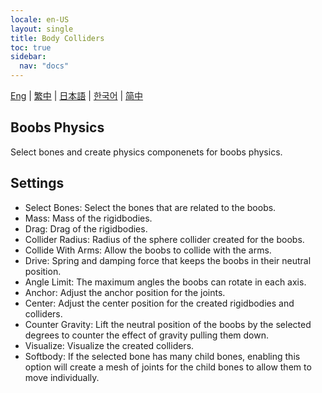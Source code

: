 ```yaml
---
locale: en-US
layout: single
title: Body Colliders
toc: true
sidebar:
  nav: "docs"
---
```

[Eng](/dancexr/features/xps_boobs) | [繁中](/tw/dancexr/features/xps_boobs) | [日本語](/jp/dancexr/features/xps_boobs) | [한국어](/kr/dancexr/features/xps_boobs) | [简中](/zh/dancexr/features/xps_boobs)


## Boobs Physics

Select bones and create physics componenets for boobs physics.


## Settings

* Select Bones: Select the bones that are related to the boobs.
* Mass: Mass of the rigidbodies.
* Drag: Drag of the rigidbodies.
* Collider Radius: Radius of the sphere collider created for the boobs.
* Collide With Arms: Allow the boobs to collide with the arms.
* Drive: Spring and damping force that keeps the boobs in their neutral position.
* Angle Limit: The maximum angles the boobs can rotate in each axis.
* Anchor: Adjust the anchor position for the joints.
* Center: Adjust the center position for the created rigidbodies and colliders.
* Counter Gravity: Lift the neutral position of the boobs by the selected degrees to counter the effect of gravity pulling them down.
* Visualize: Visualize the created colliders.
* Softbody: If the selected bone has many child bones, enabling this option will create a mesh of joints for the child bones to allow them to move individually.
